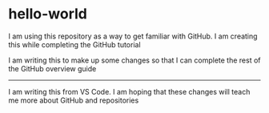 # hello-world
I am using this repository as a way to get familiar with GitHub. I am creating this while completing the GitHub tutorial

I am writing this to make up some changes so that I can complete the rest of the GitHub overview guide

---

I am writing this from VS Code. I am hoping that these changes will teach me more about GitHub and repositories